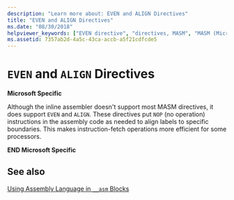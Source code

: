 ```yaml
---
description: "Learn more about: EVEN and ALIGN Directives"
title: "EVEN and ALIGN Directives"
ms.date: "08/30/2018"
helpviewer_keywords: ["EVEN directive", "directives, MASM", "MASM (Microsoft Macro Assembler), directives", "NOP (no operation instruction)", "ALIGN directive"]
ms.assetid: 7357ab2d-4a5c-43ca-accb-a5f21cdfcde5
---
```

# `EVEN` and `ALIGN` Directives

**Microsoft Specific**

Although the inline assembler doesn't support most MASM directives, it does support `EVEN` and `ALIGN`. These directives put `NOP` (no operation) instructions in the assembly code as needed to align labels to specific boundaries. This makes instruction-fetch operations more efficient for some processors.

**END Microsoft Specific**

## See also

[Using Assembly Language in `__asm` Blocks](../../assembler/inline/using-assembly-language-in-asm-blocks.md)<br/>
